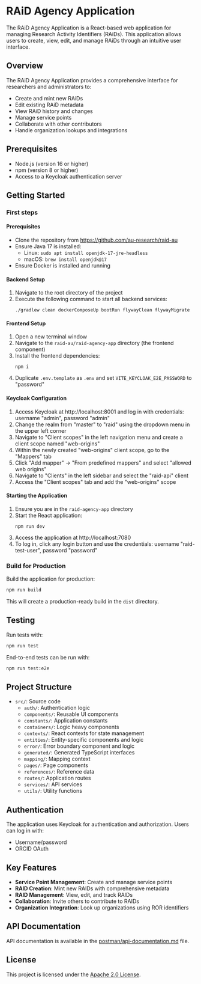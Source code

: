 # RAiD Agency Application

The RAiD Agency Application is a React-based web application for managing Research Activity Identifiers (RAiDs). This application allows users to create, view, edit, and manage RAiDs through an intuitive user interface.

## Overview

The RAiD Agency Application provides a comprehensive interface for researchers and administrators to:

- Create and mint new RAiDs
- Edit existing RAiD metadata
- View RAiD history and changes
- Manage service points
- Collaborate with other contributors
- Handle organization lookups and integrations

## Prerequisites

- Node.js (version 16 or higher)
- npm (version 8 or higher)
- Access to a Keycloak authentication server

## Getting Started

### First steps

#### Prerequisites

- Clone the repository from https://github.com/au-research/raid-au
- Ensure Java 17 is installed:
  - Linux: `sudo apt install openjdk-17-jre-headless`
  - macOS: `brew install openjdk@17`
- Ensure Docker is installed and running

#### Backend Setup

1. Navigate to the root directory of the project
2. Execute the following command to start all backend services:
   ```
   ./gradlew clean dockerComposeUp bootRun flywayClean flywayMigrate
   ```

#### Frontend Setup

1. Open a new terminal window
2. Navigate to the `raid-au/raid-agency-app` directory (the frontend component)
3. Install the frontend dependencies:
   ```
   npm i
   ```
4. Duplicate `.env.template` as `.env` and set `VITE_KEYCLOAK_E2E_PASSWORD` to "password"

#### Keycloak Configuration

1. Access Keycloak at http://localhost:8001 and log in with credentials: username "admin", password "admin"
2. Change the realm from "master" to "raid" using the dropdown menu in the upper left corner
3. Navigate to "Client scopes" in the left navigation menu and create a client scope named "web-origins"
4. Within the newly created "web-origins" client scope, go to the "Mappers" tab
5. Click "Add mapper" → "From predefined mappers" and select "allowed web origins"
6. Navigate to "Clients" in the left sidebar and select the "raid-api" client
7. Access the "Client scopes" tab and add the "web-origins" scope

#### Starting the Application

1. Ensure you are in the `raid-agency-app` directory
2. Start the React application:
   ```
   npm run dev
   ```
3. Access the application at http://localhost:7080
4. To log in, click any login button and use the credentials: username "raid-test-user", password "password"

### Build for Production

Build the application for production:

```bash
npm run build
```

This will create a production-ready build in the `dist` directory.

## Testing

Run tests with:

```bash
npm run test
```

End-to-end tests can be run with:

```bash
npm run test:e2e
```

## Project Structure

- `src/`: Source code
  - `auth/`: Authentication logic
  - `components/`: Reusable UI components
  - `constants/`: Application constants
  - `containers/`: Logic heavy components
  - `contexts/`: React contexts for state management
  - `entities/`: Entity-specific components and logic
  - `error/`:  Error boundary component and logic
  - `generated/`: Generated TypeScript interfaces
  - `mapping/`: Mapping context
  - `pages/`: Page components
  - `references/`: Reference data
  - `routes/`: Application routes
  - `services/`: API services
  - `utils/`: Utility functions

## Authentication

The application uses Keycloak for authentication and authorization. Users can log in with:

- Username/password
- ORCID OAuth

## Key Features

- **Service Point Management**: Create and manage service points
- **RAID Creation**: Mint new RAIDs with comprehensive metadata
- **RAID Management**: View, edit, and track RAIDs
- **Collaboration**: Invite others to contribute to RAIDs
- **Organization Integration**: Look up organizations using ROR identifiers

## API Documentation

API documentation is available in the [postman/api-documentation.md](postman/api-documentation.md) file.

## License

This project is licensed under the [Apache 2.0 License](https://github.com/au-research/raid-au?tab=Apache-2.0-1-ov-file#readme).

